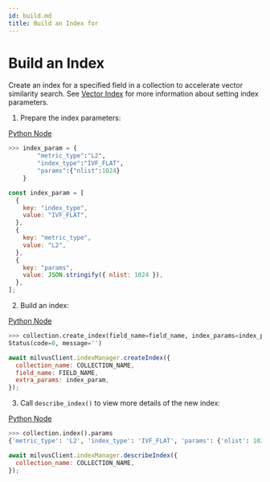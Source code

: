 ```yaml
---
id: build.md
title: Build an Index for
---
```


# Build an Index

Create an index for a specified field in a collection to accelerate vector similarity search. See [Vector Index](index.md) for more information about setting index parameters.

1. Prepare the index parameters:

<div class="multipleCode">
  <a href="?python">Python </a>
  <a href="?javascript">Node</a>
</div>


```python
>>> index_param = {
        "metric_type":"L2",
        "index_type":"IVF_FLAT",
        "params":{"nlist":1024}
    }
```

```javascript
const index_param = [
  {
    key: "index_type",
    value: "IVF_FLAT",
  },
  {
    key: "metric_type",
    value: "L2",
  },
  {
    key: "params",
    value: JSON.stringify({ nlist: 1024 }),
  },
];
```

2. Build an index:

<div class="multipleCode">
  <a href="?python">Python </a>
  <a href="?javascript">Node</a>
</div>


```python
>>> collection.create_index(field_name=field_name, index_params=index_param)
Status(code=0, message='')
```

```javascript
await milvusClient.indexManager.createIndex({
  collection_name: COLLECTION_NAME,
  field_name: FIELD_NAME,
  extra_params: index_param,
});
```

3. Call `describe_index()` to view more details of the new index:

<div class="multipleCode">
  <a href="?python">Python </a>
  <a href="?javascript">Node</a>
</div>


```python
>>> collection.index().params
{'metric_type': 'L2', 'index_type': 'IVF_FLAT', 'params': {'nlist': 1024}}
```

```javascript
await milvusClient.indexManager.describeIndex({
  collection_name: COLLECTION_NAME,
});
```
